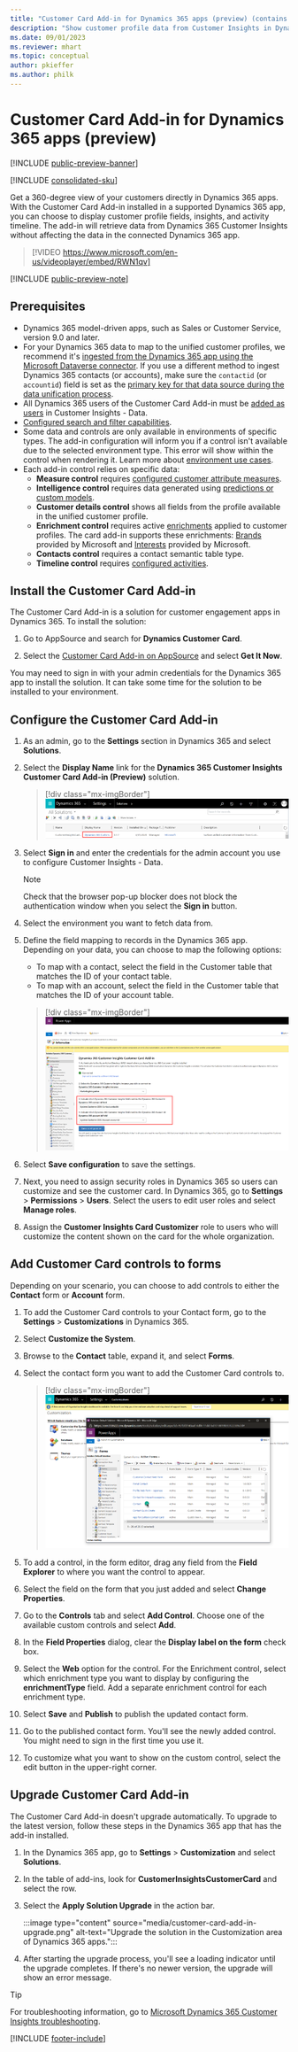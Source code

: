 ```yaml
---
title: "Customer Card Add-in for Dynamics 365 apps (preview) (contains video)"
description: "Show customer profile data from Customer Insights in Dynamics 365 apps with this add-in."
ms.date: 09/01/2023
ms.reviewer: mhart
ms.topic: conceptual    
author: pkieffer
ms.author: philk
---
```


# Customer Card Add-in for Dynamics 365 apps (preview)

[!INCLUDE [public-preview-banner](includes/public-preview-banner.md)]

[!INCLUDE [consolidated-sku](./includes/consolidated-sku.md)]

Get a 360-degree view of your customers directly in Dynamics 365 apps. With the Customer Card Add-in installed in a supported Dynamics 365 app, you can choose to display customer profile fields, insights, and activity timeline. The add-in will retrieve data from Dynamics 365 Customer Insights without affecting the data in the connected Dynamics 365 app.

> [!VIDEO https://www.microsoft.com/en-us/videoplayer/embed/RWN1qv]

[!INCLUDE [public-preview-note](includes/public-preview-note.md)]

## Prerequisites

- Dynamics 365 model-driven apps, such as Sales or Customer Service, version 9.0 and later.
- For your Dynamics 365 data to map to the unified customer profiles, we recommend it's [ingested from the Dynamics 365 app using the Microsoft Dataverse connector](connect-power-query.md). If you use a different method to ingest Dynamics 365 contacts (or accounts), make sure the `contactid` (or `accountid`) field is set as the [primary key for that data source during the data unification process](data-unification-map-tables.md#select-primary-key-and-semantic-type-for-attributes).
- All Dynamics 365 users of the Customer Card Add-in must be [added as users](permissions.md) in Customer Insights - Data.
- [Configured search and filter capabilities](search-filter-index.md).
- Some data and controls are only available in environments of specific types. The add-in configuration will inform you if a control isn't available due to the selected environment type. This error will show within the control when rendering it. Learn more about [environment use cases](work-with-business-accounts.md).
- Each add-in control relies on specific data:
  - **Measure control** requires [configured customer attribute measures](measures.md).
  - **Intelligence control** requires data generated using [predictions or custom models](predictions.md).
  - **Customer details control** shows all fields from the profile available in the unified customer profile.
  - **Enrichment control** requires active [enrichments](enrichment-hub.md) applied to customer profiles. The card add-in supports these enrichments: [Brands](enrichment-microsoft.md) provided by Microsoft and [Interests](enrichment-microsoft.md) provided by Microsoft.
  - **Contacts control** requires a contact semantic table type.
  - **Timeline control** requires [configured activities](activities.md).

## Install the Customer Card Add-in

The Customer Card Add-in is a solution for customer engagement apps in Dynamics 365. To install the solution:

1. Go to AppSource and search for **Dynamics Customer Card**.

1. Select the [Customer Card Add-in on AppSource](https://appsource.microsoft.com/product/dynamics-365/mscrm.dynamics_365_customer_insights_customer_card_addin?tab=Overview) and select **Get It Now**.

You may need to sign in with your admin credentials for the Dynamics 365 app to install the solution. It can take some time for the solution to be installed to your environment.

## Configure the Customer Card Add-in

1. As an admin, go to the **Settings** section in Dynamics 365 and select **Solutions**.

1. Select the **Display Name** link for the **Dynamics 365 Customer Insights Customer Card Add-in (Preview)** solution.

   > [!div class="mx-imgBorder"]
   > ![Select display name.](media/select-display-name.png "Select display name.")

1. Select **Sign in** and enter the credentials for the admin account you use to configure Customer Insights - Data.

   > [!NOTE]
   > Check that the browser pop-up blocker does not block the authentication window when you select the **Sign in** button.

1. Select the environment you want to fetch data from.

1. Define the field mapping to records in the Dynamics 365 app. Depending on your data, you can choose to map the following options:
   - To map with a contact, select the field in the Customer table that matches the ID of your contact table.
   - To map with an account, select the field in the Customer table that matches the ID of your account table.

   > [!div class="mx-imgBorder"]
   > ![Contact ID field.](media/contact-id-field.png "Contact ID field.")

1. Select **Save configuration** to save the settings.

1. Next, you need to assign security roles in Dynamics 365 so users can customize and see the customer card. In Dynamics 365, go to **Settings** > **Permissions** > **Users**. Select the users to edit user roles and select **Manage roles**.

1. Assign the **Customer Insights Card Customizer** role to users who will customize the content shown on the card for the whole organization.

## Add Customer Card controls to forms

Depending on your scenario, you can choose to add controls to either the **Contact** form or **Account** form.

1. To add the Customer Card controls to your Contact form, go to the **Settings** > **Customizations** in Dynamics 365.

1. Select **Customize the System**.

1. Browse to the **Contact** table, expand it, and select **Forms**.

1. Select the contact form you want to add the Customer Card controls to.

    > [!div class="mx-imgBorder"]
    > ![Select Contact form.](media/contact-active-forms.png "Select Contact form.")

1. To add a control, in the form editor, drag any field from the **Field Explorer** to where you want the control to appear.

1. Select the field on the form that you just added and select **Change Properties**.

1. Go to the **Controls** tab and select **Add Control**. Choose one of the available custom controls and select **Add**.

1. In the **Field Properties** dialog, clear the **Display label on the form** check box.

1. Select the **Web** option for the control. For the Enrichment control, select which enrichment type you want to display by configuring the **enrichmentType** field. Add a separate enrichment control for each enrichment type.

1. Select **Save** and **Publish** to publish the updated contact form.

1. Go to the published contact form. You'll see the newly added control. You might need to sign in the first time you use it.

1. To customize what you want to show on the custom control, select the edit button in the upper-right corner.

## Upgrade Customer Card Add-in

The Customer Card Add-in doesn't upgrade automatically. To upgrade to the latest version, follow these steps in the Dynamics 365 app that has the add-in installed.

1. In the Dynamics 365 app, go to **Settings** > **Customization** and select **Solutions**.

1. In the table of add-ins, look for **CustomerInsightsCustomerCard** and select the row.

1. Select the **Apply Solution Upgrade** in the action bar.

   :::image type="content" source="media/customer-card-add-in-upgrade.png" alt-text="Upgrade the solution in the Customization area of Dynamics 365 apps.":::

1. After starting the upgrade process, you'll see a loading indicator until the upgrade completes. If there's no newer version, the upgrade will show an error message.

> [!TIP]
> For troubleshooting information, go to [Microsoft Dynamics 365 Customer Insights troubleshooting](/troubleshoot/dynamics-365/customer-insights/welcome-customer-insights).

[!INCLUDE [footer-include](includes/footer-banner.md)]
